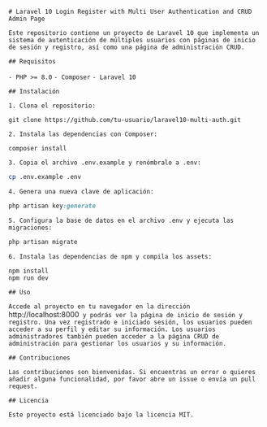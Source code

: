 `# Laravel 10 Login Register with Multi User Authentication and CRUD Admin Page`

`Este repositorio contiene un proyecto de Laravel 10 que implementa un sistema de autenticación de múltiples usuarios con páginas de inicio de sesión y registro, así como una página de administración CRUD.`

`## Requisitos`

`- PHP >= 8.0`
`- Composer`
`- Laravel 10`

`## Instalación`

`1. Clona el repositorio:`
```
git clone https://github.com/tu-usuario/laravel10-multi-auth.git
```
`2. Instala las dependencias con Composer:`
```
composer install
```
`3. Copia el archivo .env.example y renómbralo a .env:`
```bash
cp .env.example .env
```
`4. Genera una nueva clave de aplicación:`
```css
php artisan key:generate
```
`5. Configura la base de datos en el archivo .env y ejecuta las migraciones:`
```css
php artisan migrate
```
`6. Instala las dependencias de npm y compila los assets:`
```
npm install
npm run dev
```
`## Uso`

`Accede al proyecto en tu navegador en la dirección `http://localhost:8000` y podrás ver la página de inicio de sesión y registro. Una vez registrado e iniciado sesión, los usuarios pueden acceder a su perfil y editar su información. Los usuarios administradores también pueden acceder a la página CRUD de administración para gestionar los usuarios y su información.`

`## Contribuciones`

`Las contribuciones son bienvenidas. Si encuentras un error o quieres añadir alguna funcionalidad, por favor abre un issue o envía un pull request.`

`## Licencia`

`Este proyecto está licenciado bajo la licencia MIT.`